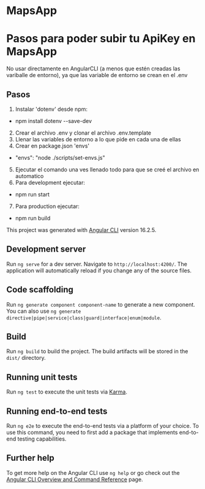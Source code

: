 # MapsApp
# Pasos para poder subir tu ApiKey en MapsApp

No usar directamente en AngularCLI (a menos que estén creadas las variballe de entorno), ya que las variable de entorno se crean en el .env

## Pasos 
1. Instalar 'dotenv' desde npm:
  - npm install dotenv --save-dev
2. Crear el archivo .env y clonar el archivo .env.template
3. Llenar las variables de entorno a lo que pide en cada una de ellas
4. Crear en package.json 'envs'
  - "envs": "node ./scripts/set-envs.js"
5. Ejecutar el comando una ves llenado todo para que se creé el archivo en automatico
6. Para development ejecutar:
  - npm run start
7. Para production ejecutar:
  - npm run build



This project was generated with [Angular CLI](https://github.com/angular/angular-cli) version 16.2.5.

## Development server

Run `ng serve` for a dev server. Navigate to `http://localhost:4200/`. The application will automatically reload if you change any of the source files.

## Code scaffolding

Run `ng generate component component-name` to generate a new component. You can also use `ng generate directive|pipe|service|class|guard|interface|enum|module`.

## Build

Run `ng build` to build the project. The build artifacts will be stored in the `dist/` directory.

## Running unit tests

Run `ng test` to execute the unit tests via [Karma](https://karma-runner.github.io).

## Running end-to-end tests

Run `ng e2e` to execute the end-to-end tests via a platform of your choice. To use this command, you need to first add a package that implements end-to-end testing capabilities.

## Further help

To get more help on the Angular CLI use `ng help` or go check out the [Angular CLI Overview and Command Reference](https://angular.io/cli) page.
